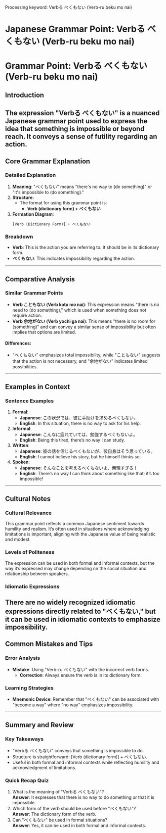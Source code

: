 Processing keyword: Verbる べくもない (Verb-ru beku mo nai)
# Japanese Grammar Point: Verbる べくもない (Verb-ru beku mo nai)
# Grammar Point: Verbる べくもない (Verb-ru beku mo nai)
## Introduction
The expression "Verbる べくもない" is a nuanced Japanese grammar point used to express the idea that something is impossible or beyond reach. It conveys a sense of futility regarding an action.
---
## Core Grammar Explanation
### Detailed Explanation
1. **Meaning**: "べくもない" means "there's no way to (do something)" or "it's impossible to (do something)."
2. **Structure**:
   - The format for using this grammar point is:
     - **Verb (dictionary form) + べくもない**
3. **Formation Diagram**:
   ```
   [Verb (Dictionary Form)] + べくもない
   ```
### Breakdown
- **Verb**: This is the action you are referring to. It should be in its dictionary form.
- **べくもない**: This indicates impossibility regarding the action.
---
## Comparative Analysis
### Similar Grammar Points
- **Verb こともない (Verb koto mo nai)**: This expression means "there is no need to (do something)," which is used when something does not require action. 
- **Verb 余地がない (Verb yochi ga nai)**: This means "there is no room for (something)" and can convey a similar sense of impossibility but often implies that options are limited.
#### Differences:
- "べくもない" emphasizes total impossibility, while "こともない" suggests that the action is not necessary, and "余地がない" indicates limited possibilities.
---
## Examples in Context
### Sentence Examples
1. **Formal**:
   - **Japanese**: この状況では、彼に手助けを求めるべくもない。
   - **English**: In this situation, there is no way to ask for his help.
2. **Informal**:
   - **Japanese**: こんなに疲れていては、勉強するべくもないよ。
   - **English**: Being this tired, there’s no way I can study.
3. **Written**:
   - **Japanese**: 彼の話を信じるべくもないが、彼自身はそう思っている。
   - **English**: I cannot believe his story, but he himself thinks so.
4. **Spoken**:
   - **Japanese**: そんなことを考えるべくもないよ、無理すぎる！
   - **English**: There’s no way I can think about something like that; it’s too impossible!
---
## Cultural Notes
### Cultural Relevance
This grammar point reflects a common Japanese sentiment towards humility and realism. It’s often used in situations where acknowledging limitations is important, aligning with the Japanese value of being realistic and modest.
### Levels of Politeness
The expression can be used in both formal and informal contexts, but the way it’s expressed may change depending on the social situation and relationship between speakers.
### Idiomatic Expressions
There are no widely recognized idiomatic expressions directly related to "べくもない," but it can be used in idiomatic contexts to emphasize impossibility.
---
## Common Mistakes and Tips
### Error Analysis
- **Mistake**: Using "Verb-ru べくもない" with the incorrect verb forms.
  - **Correction**: Always ensure the verb is in its dictionary form.
  
### Learning Strategies
- **Mnemonic Device**: Remember that "べくもない" can be associated with "become a way" where "no way" emphasizes impossibility.
---
## Summary and Review
### Key Takeaways
- "Verbる べくもない" conveys that something is impossible to do.
- Structure is straightforward: [Verb (dictionary form)] + べくもない.
- Useful in both formal and informal contexts while reflecting humility and acknowledgment of limitations.
### Quick Recap Quiz
1. What is the meaning of "Verbる べくもない"?  
   **Answer**: It expresses that there is no way to do something or that it is impossible.
2. Which form of the verb should be used before "べくもない"?  
   **Answer**: The dictionary form of the verb.
3. Can "べくもない" be used in formal situations?  
   **Answer**: Yes, it can be used in both formal and informal contexts.
